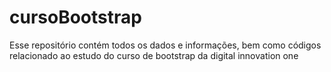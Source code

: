 # cursoBootstrap
Esse repositório contém todos os dados e informações, bem como códigos relacionado ao estudo do curso de bootstrap da digital innovation one 
